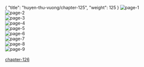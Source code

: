 { "title": "huyen-thu-vuong/chapter-125", "weight": 125 }
<img src="huyen-thu-vuong_0125_01-be98a0dd4a1ab2585b6527a5eef926cf.webp" alt="page-1" origin="https://3.bp.blogspot.com/-W3IyEXVti7A/V99jxkAxKTI/AAAAAAAKTYo/sVWgqhSzVdo/s0/Huyen-Thu-Vuong-Chapter-125-P-2.jpg"><br/>
<img src="huyen-thu-vuong_0125_02-0e9e95d9d1bfa243c49491c9ef181b5a.webp" alt="page-2" origin="https://3.bp.blogspot.com/-xXY8YTF5HXA/V99jyeKao4I/AAAAAAAKTYs/0RlYeY9blYc/s0/Huyen-Thu-Vuong-Chapter-125-P-3.jpg"><br/>
<img src="huyen-thu-vuong_0125_03-c31c6b521e73647954c2f67859ab6416.webp" alt="page-3" origin="https://3.bp.blogspot.com/--zZIKA_EJrs/V99jy31aCjI/AAAAAAAKTYw/3A-FC0UHvHk/s0/Huyen-Thu-Vuong-Chapter-125-P-4.jpg"><br/>
<img src="huyen-thu-vuong_0125_04-8d751e7a2b82fbe29baa20aeb4060e0f.webp" alt="page-4" origin="https://3.bp.blogspot.com/-rjoA9J2E0MI/V99jzr1KvsI/AAAAAAAKTY0/7prVS5YLv8c/s0/Huyen-Thu-Vuong-Chapter-125-P-5.jpg"><br/>
<img src="huyen-thu-vuong_0125_05-a44a5f1469cc1001bfa3d04b6dd1126b.webp" alt="page-5" origin="https://3.bp.blogspot.com/-3bC2EF-3ipg/V99j0Al8VyI/AAAAAAAKTY4/Q_MZQbrFIjo/s0/Huyen-Thu-Vuong-Chapter-125-P-6.jpg"><br/>
<img src="huyen-thu-vuong_0125_06-b9906bd2cbb3cebedeef5b6ef61db1cf.webp" alt="page-6" origin="https://3.bp.blogspot.com/-xMvgmRL2au8/V99j0gml7CI/AAAAAAAKTY8/yoenEhS4W5o/s0/Huyen-Thu-Vuong-Chapter-125-P-7.jpg"><br/>
<img src="huyen-thu-vuong_0125_07-7a75d4bb2f0799314d770715789f2165.webp" alt="page-7" origin="https://3.bp.blogspot.com/-9VebWGJ7TBg/V99j1buDbGI/AAAAAAAKTZA/pbykRXHs0jg/s0/Huyen-Thu-Vuong-Chapter-125-P-8.jpg"><br/>
<img src="huyen-thu-vuong_0125_08-21fa9cb815e4f9bd32939c50cc540b3c.webp" alt="page-8" origin="https://3.bp.blogspot.com/-Nm3uwPl69Ug/V99j19w9uUI/AAAAAAAKTZE/h7m_ceo7h60/s0/Huyen-Thu-Vuong-Chapter-125-P-9.jpg"><br/>
<img src="huyen-thu-vuong_0125_09-828c7e887ed639aa2ce7c88ca74b7440.webp" alt="page-9" origin="https://3.bp.blogspot.com/-gbf0BnD3tOo/V99j2Use4tI/AAAAAAAKTZI/TNEpOrfF50c/s0/Huyen-Thu-Vuong-Chapter-125-P-10.jpg"><br/>
<br/><a class="nextchap" href="/huyen-thu-vuong/chapter-126">chapter-126</a>
